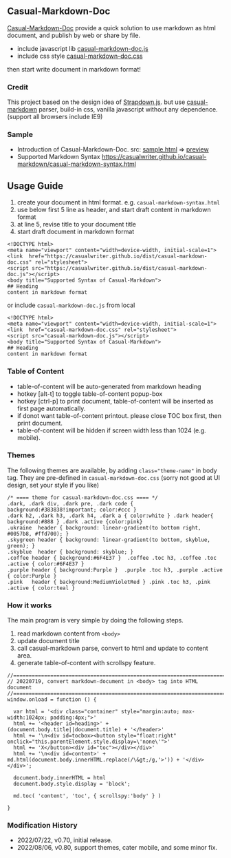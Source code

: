 ## Casual-Markdown-Doc

[Casual-Markdown-Doc](https://github.com/casualwriter/casual-markdown-doc) provide a quick solution 
to use markdown as html document, and publish by web or share by file. 

* include javascript lib [casual-markdown-doc.js](source/casual-markdown-doc.js)
* include css style [casual-markdown-doc.css](source/casual-markdown-doc.css)

then start write document in markdown format!

### Credit

This project based on the design idea of [Strapdown.js](https://strapdownjs.com/). 
but use [casual-markdown](https://github.com/casualwriter/casual-markdown) parser, 
build-in css, vanilla javascript without any dependence. (support all browsers include IE9) 

### Sample

* Introduction of Casual-Markdown-Doc. src: [sample.html](source/sample.html) => [preview](https://raw.githack.com/casualwriter/casual-markdown-doc/main/source/sample.html) 
* Supported Markdown Syntax https://casualwriter.github.io/casual-markdown/casual-markdown-syntax.html


## Usage Guide

1. create your document in html format. e.g. `casual-markdown-syntax.html` 
2. use below first 5 line as header, and start draft content in markdown format
3. at line 5, revise title to your document title
4. start draft document in markdown format

~~~
<!DOCTYPE html>
<meta name="viewport" content="width=device-width, initial-scale=1">
<link  href="https://casualwriter.github.io/dist/casual-markdown-doc.css" rel="stylesheet">
<script src="https://casualwriter.github.io/dist/casual-markdown-doc.js"></script>
<body title="Supported Syntax of Casual-Markdown">
## Heading
content in markdown format
~~~

or include `casual-markdown-doc.js` from local

~~~
<!DOCTYPE html>
<meta name="viewport" content="width=device-width, initial-scale=1">
<link  href="casual-markdown-doc.css" rel="stylesheet">
<script src="casual-markdown-doc.js"></script>
<body title="Supported Syntax of Casual-Markdown">
## Heading
content in markdown format
~~~

### Table of Content 

* table-of-content will be auto-generated from markdown heading
* hotkey [alt-t] to toggle table-of-content popup-box
* hotkey [ctrl-p] to print document, table-of-content will be inserted as first page automatically.
* if donot want table-of-content printout. please close TOC box first, then print document.
* table-of-content will be hidden if screen width less than 1024 (e.g. mobile).

### Themes

The following themes are available, by adding ``class="theme-name"`` in body tag. 
They are pre-defined in `casual-markdown-doc.css` (sorry not good at UI design, set your style if you like) 

~~~
/* ==== theme for casual-markdown-doc.css ==== */
.dark, .dark div, .dark pre, .dark code { background:#383838!important; color:#ccc } 
.dark h2, .dark h3, .dark h4, .dark a { color:white } .dark header{ background:#888 } .dark .active {color:pink}
.ukraine  header { background: linear-gradient(to bottom right, #0057b8, #ffd700); }
.skygreen header { background: linear-gradient(to bottom, skyblue, green); }
.skyblue  header { background: skyblue; }
.coffee header { background:#6F4E37 }  .coffee .toc h3, .coffee .toc .active { color:#6F4E37 }
.purple header { background:Purple }  .purple .toc h3, .purple .active { color:Purple }
.pink   header { background:MediumVioletRed } .pink .toc h3, .pink .active { color:teal }
~~~

### How it works

The main program is very simple by doing the following steps. 

1. read markdown content from ``<body>``
1. update document title 
2. call casual-markdown parse, convert to html and update to content area.
3. generate table-of-content with scrollspy feature.

~~~
//=============================================================================
// 20220719, convert markdown-document in <body> tag into HTML document
//=============================================================================
window.onload = function () {

  var html = '<div class="container" style="margin:auto; max-width:1024px; padding:4px;">'
  html += '<header id=heading>' + (document.body.title||document.title) + '</header>'
  html += '\n<div id=tocbox><button style="float:right" onclick="this.parentElement.style.display=\'none\'">'
  html += 'X</button><div id="toc"></div></div>' 
  html += '\n<div id=content>' + md.html(document.body.innerHTML.replace(/\&gt;/g,'>')) + '</div></div>'; 
    
  document.body.innerHTML = html
  document.body.style.display = 'block';
  
  md.toc( 'content', 'toc', { scrollspy:'body' } )
  
}
~~~


### Modification History

* 2022/07/22, v0.70, initial release.
* 2022/08/06, v0.80, support themes, cater mobile, and some minor fix.
 
